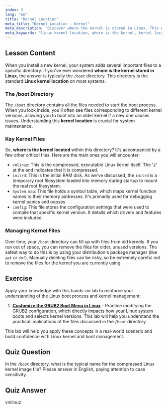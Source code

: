 ```yaml
---
index: 5
lang: "en"
title: "Kernel Location"
meta_title: "Kernel Location - Kernel"
meta_description: "Discover where the kernel is stored in Linux. This guide explains the Linux kernel location in the /boot directory, detailing key files like vmlinuz and initrd."
meta_keywords: "linux kernel location, where is the kernel, kernel location, where is the kernel located, where is the kernel stored in linux, vmlinuz, /boot directory"
---
```


## Lesson Content

When you install a new kernel, your system adds several important files to a specific directory. If you've ever wondered **where is the kernel stored in Linux**, the answer is typically the `/boot` directory. This directory is the standard **Linux kernel location** on most systems.

### The /boot Directory

The `/boot` directory contains all the files needed to start the boot process. When you look inside, you'll often see files corresponding to different kernel versions, allowing you to boot into an older kernel if a new one causes issues. Understanding this **kernel location** is crucial for system maintenance.

### Key Kernel Files

So, **where is the kernel located** within this directory? It's accompanied by a few other critical files. Here are the main ones you will encounter:

- `vmlinuz`: This is the compressed, executable Linux kernel itself. The 'z' at the end indicates that it is compressed.
- `initrd`: This is the initial RAM disk. As we've discussed, the `initrd` is a temporary root filesystem loaded into memory during startup to mount the real root filesystem.
- `System.map`: This file holds a symbol table, which maps kernel function names to their memory addresses. It's primarily used for debugging kernel panics and oopses.
- `config`: This file stores the configuration settings that were used to compile that specific kernel version. It details which drivers and features were included.

### Managing Kernel Files

Over time, your `/boot` directory can fill up with files from old kernels. If you run out of space, you can remove the files for older, unused versions. The safest way to do this is by using your distribution's package manager (like `apt` or `dnf`). Manually deleting files can be risky, so be extremely careful not to remove the files for the kernel you are currently using.

## Exercise

Apply your knowledge with this hands-on lab to reinforce your understanding of the Linux boot process and kernel management:

1. **[Customize the GRUB2 Boot Menu in Linux](https://labex.io/labs/comptia-customize-the-grub2-boot-menu-in-linux-590859)** - Practice modifying the GRUB2 configuration, which directly impacts how your Linux system boots and selects kernel versions. This lab will help you understand the practical implications of the files discussed in the `/boot` directory.

This lab will help you apply these concepts in a real-world scenario and build confidence with Linux kernel and boot management.

## Quiz Question

In the `/boot` directory, what is the typical name for the compressed Linux kernel image file? Please answer in English, paying attention to case sensitivity.

## Quiz Answer

vmlinuz
